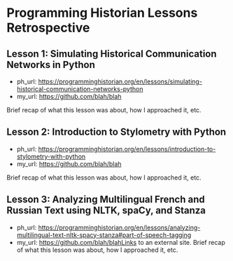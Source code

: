 # Programming Historian Lessons Retrospective

## Lesson 1: Simulating Historical Communication Networks in Python

- ph_url: https://programminghistorian.org/en/lessons/simulating-historical-communication-networks-python
- my_url: https://github.com/blah/blah

Brief recap of what this lesson was about, how I approached it, etc.


## Lesson 2: Introduction to Stylometry with Python

- ph_url: https://programminghistorian.org/en/lessons/introduction-to-stylometry-with-python
- my_url: https://github.com/blah/blah

Brief recap of what this lesson was about, how I approached it, etc.


## Lesson 3: Analyzing Multilingual French and Russian Text using NLTK, spaCy, and Stanza

- ph_url: https://programminghistorian.org/en/lessons/analyzing-multilingual-text-nltk-spacy-stanza#part-of-speech-tagging
- my_url: https://github.com/blah/blahLinks to an external site.
Brief recap of what this lesson was about, how I approached it, etc.